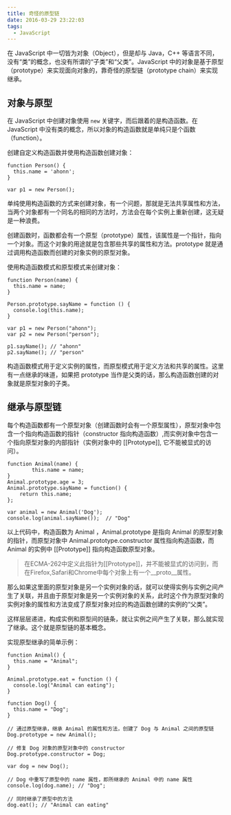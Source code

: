 ```yaml
---
title: 奇怪的原型链
date: 2016-03-29 23:22:03
tags:
  - JavaScript
---
```

在 JavaScript 中一切皆为对象（Object），但是却与 Java，C++ 等语言不同，没有“类”的概念，也没有所谓的“子类”和“父类”。JavaScript 中的对象是基于原型（prototype）来实现面向对象的，靠奇怪的原型链（prototype chain）来实现继承。

## 对象与原型
在 JavaScript 中创建对象使用 `new` 关键字，而后跟着的是构造函数。在 JavaScript 中没有类的概念，所以对象的构造函数就是单纯只是个函数（function）。

<!-- more -->
创建自定义构造函数并使用构造函数创建对象：
```
function Person() {
  this.name = 'ahonn';
}

var p1 = new Person();
```

单纯使用构造函数的方式来创建对象，有一个问题，那就是无法共享属性和方法，当两个对象都有一个同名的相同的方法时，方法会在每个实例上重新创建，这无疑是一种浪费。

创建函数时，函数都会有一个原型（prototype）属性，该属性是一个指针，指向一个对象。而这个对象的用途就是包含那些共享的属性和方法。prototype 就是通过调用构造函数而创建的对象实例的原型对象。

使用构造函数模式和原型模式来创建对象：
```
function Person(name) {
  this.name = name;
}

Person.prototype.sayName = function () {
  console.log(this.name);
}

var p1 = new Person("ahonn");
var p2 = new Person("person");

p1.sayName(); // "ahonn"
p2.sayName(); // "person"
```

构造函数模式用于定义实例的属性，而原型模式用于定义方法和共享的属性。这里有一点继承的味道，如果把 prototype 当作是父类的话，那么构造函数创建的对象就是原型对象的子类。

## 继承与原型链
每个构造函数都有一个原型对象（创建函数时会有一个原型属性），原型对象中包含一个指向构造函数的指针（constructor 指向构造函数）,而实例对象中包含一个指向原型对象的内部指针（实例对象中的 [[Prototype]], 它不能被显式的访问）。

```
function Animal(name) {
        this.name = name;
}
Animal.prototype.age = 3;
Animal.prototype.sayName = function() {
    return this.name;
};

var animal = new Animal('Dog');
console.log(animal.sayName());  // "Dog"
```

以上代码中，构造函数为 Animal ，Animal.prototype 是指向 Animal 的原型对象的指针，而原型对象中 Animal.prototype.constructor 属性指向构造函数，而 Animal 的实例中 [[Prototype]] 指向构造函数原型对象。

> 在ECMA-262中定义此指针为[[Prototype]]，并不能被显式的访问到，而在Firefox,Safari和Chrome中每个对象上有一个__proto__属性。

那么如果这里面的原型对象是另一个实例对象的话，就可以使得实例与实例之间产生了关联，并且由于原型对象是另一个实例对象的关系，此时这个作为原型对象的实例对象的属性和方法变成了原型对象对应的构造函数创建的实例的“父类”。

这样层层递进，构成实例和原型间的链条，就让实例之间产生了关联，那么就实现了继承。这个就是原型链的基本概念。

实现原型继承的简单示例：
```
function Animal() {
  this.name = "Animal";
}

Animal.prototype.eat = function () {
  console.log("Animal can eating");
}

function Dog() {
  this.name = "Dog";
}

// 通过原型继承，继承 Animal 的属性和方法，创建了 Dog 与 Animal 之间的原型链
Dog.prototype = new Animal();

// 修复 Dog 对象的原型对象中的 constructor
Dog.prototype.constructor = Dog;

var dog = new Dog();

// Dog 中重写了原型中的 name 属性，即所继承的 Animal 中的 name 属性
console.log(dog.name); // "Dog";

// 同时继承了原型中的方法
dog.eat(); // "Animal can eating"
```
